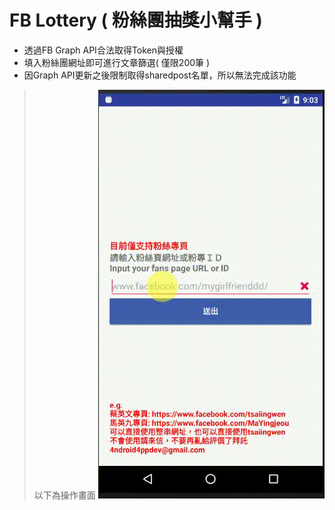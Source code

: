 # FB Lottery ( 粉絲團抽獎小幫手 )
- 透過FB Graph API合法取得Token與授權
- 填入粉絲團網址即可進行文章篩選( 僅限200筆 )
- 因Graph API更新之後限制取得sharedpost名單，所以無法完成該功能
> 以下為操作畫面
![](https://github.com/cheankumio/fb_getLike/blob/master/20170619_170305.gif)
